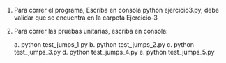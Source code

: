 1. Para correr el programa, Escriba en consola python ejercicio3.py, debe validar que se encuentra en la carpeta Ejercicio-3

2. Para correr las pruebas unitarias, escriba en consola:

    a. python test_jumps_1.py
    b. python test_jumps_2.py
    c. python test_jumps_3.py
    d. python test_jumps_4.py
    e. python test_jumps_5.py


